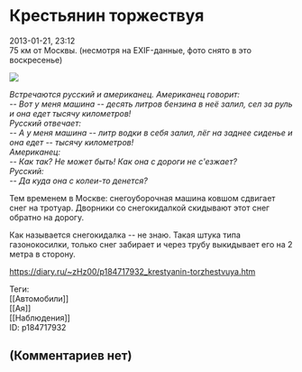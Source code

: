 Крестьянин торжествуя
=====================

  
2013-01-21, 23:12  
 75 км от Москвы. (несмотря на EXIF-данные, фото снято в это воскресенье)   
   
   [![](http://s019.radikal.ru/i600/1301/1a/8b2592cf9891t.jpg)](http://radikal.ru/F/s019.radikal.ru/i600/1301/1a/8b2592cf9891.jpg)     
   
  *Встречаются русский и американец. Американец говорит:   
 -- Вот у меня машина -- десять литров бензина в неё залил, сел за руль и она едет тысячу километров!   
 Русский отвечает:   
 -- А у меня машина -- литр водки в себя залил, лёг на заднее сиденье и она едет -- тысячу километров!   
 Американец:   
 -- Как так? Не может быть! Как она с дороги не с'езжает?   
 Русский:   
 -- Да куда она с колеи-то денется?*    
   
 Тем временем в Москве: снегоуборочная машина ковшом сдвигает снег на тротуар. Дворники со снегокидалкой скидывают этот снег обратно на дорогу.   
   
  Как называется снегокидалка -- не знаю. Такая штука типа газонокосилки, только снег забирает и через трубу выкидывает его на 2 метра в сторону.    
  
<https://diary.ru/~zHz00/p184717932_krestyanin-torzhestvuya.htm>  
  
Теги:  
[[Автомобили]]  
[[Ая]]  
[[Наблюдения]]  
ID: p184717932  


(Комментариев нет)
------------------